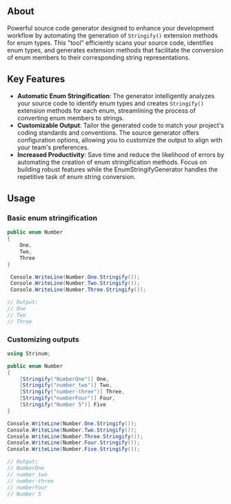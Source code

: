 ## About

Powerful source code generator designed to enhance your development workflow by automating the generation of `Stringify()` extension methods for enum types. This "tool" efficiently scans your source code, identifies enum types, and generates extension methods that facilitate the conversion of enum members to their corresponding string representations.

## Key Features

- **Automatic Enum Stringification**: The generator intelligently analyzes your source code to identify enum types and creates `Stringify()` extension methods for each enum, streamlining the process of converting enum members to strings.
- **Customizable Output**: Tailor the generated code to match your project's coding standards and conventions. The source generator offers configuration options, allowing you to customize the output to align with your team's preferences.
- **Increased Productivity**: Save time and reduce the likelihood of errors by automating the creation of enum stringification methods. Focus on building robust features while the EnumStringifyGenerator handles the repetitive task of enum string conversion.

## Usage

### Basic enum stringification
```csharp
public enum Number
{
    One,
    Two,
    Three
}

 Console.WriteLine(Number.One.Stringify());
 Console.WriteLine(Number.Two.Stringify());
 Console.WriteLine(Number.Three.Stringify());

// Output:
// One
// Two
// Three
```

### Customizing outputs
```csharp
using Strinum;

public enum Number
{
    [Stringify("NumberOne")] One,
    [Stringify("number_two")] Two,
    [Stringify("number-three")] Three,
    [Stringify("numberFour")] Four,
    [Stringify("Number 5")] Five
}

Console.WriteLine(Number.One.Stringify());
Console.WriteLine(Number.Two.Stringify());
Console.WriteLine(Number.Three.Stringify());
Console.WriteLine(Number.Four.Stringify());
Console.WriteLine(Number.Five.Stringify());

// Output:
// NumberOne
// number_two
// number-three
// numberFour
// Number 5
```
